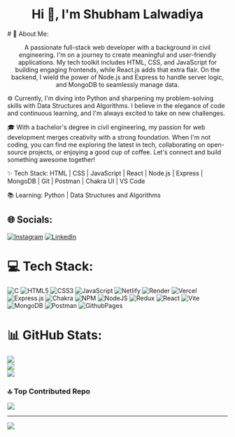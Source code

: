 <h1 align="center">Hi 👋, I'm Shubham Lalwadiya</h1>
# 💫 About Me:
<p align="center" >A passionate full-stack web developer with a background in civil engineering. I'm on a journey to create meaningful and user-friendly applications. My tech toolkit includes HTML, CSS, and JavaScript for building engaging frontends, while React.js adds that extra flair. On the backend, I wield the power of Node.js and Express to handle server logic, and MongoDB to seamlessly manage data.

⚙️ Currently, I'm diving into Python and sharpening my problem-solving skills with Data Structures and Algorithms. I believe in the elegance of code and continuous learning, and I'm always excited to take on new challenges.

🎓 With a bachelor's degree in civil engineering, my passion for web development merges creativity with a strong foundation. When I'm not coding, you can find me exploring the latest in tech, collaborating on open-source projects, or enjoying a good cup of coffee. Let's connect and build something awesome together!

✨ Tech Stack: HTML | CSS | JavaScript | React | Node.js | Express | MongoDB | Git | Postman | Chakra UI | VS Code

📚 Learning: Python | Data Structures and Algorithms</p>


## 🌐 Socials:
[![Instagram](https://img.shields.io/badge/Instagram-%23E4405F.svg?logo=Instagram&logoColor=white)](https://instagram.com/shubhamlalwadiya) [![LinkedIn](https://img.shields.io/badge/LinkedIn-%230077B5.svg?logo=linkedin&logoColor=white)](https://linkedin.com/in/shubham-lalwadiya-402081221) 

# 💻 Tech Stack:
![C](https://img.shields.io/badge/c-%2300599C.svg?style=flat&logo=c&logoColor=white) ![HTML5](https://img.shields.io/badge/html5-%23E34F26.svg?style=flat&logo=html5&logoColor=white)  ![CSS3](https://img.shields.io/badge/css3-%231572B6.svg?style=flat&logo=css3&logoColor=white) ![JavaScript](https://img.shields.io/badge/javascript-%23323330.svg?style=flat&logo=javascript&logoColor=%23F7DF1E)  ![Netlify](https://img.shields.io/badge/netlify-%23000000.svg?style=flat&logo=netlify&logoColor=#00C7B7) ![Render](https://img.shields.io/badge/Render-%46E3B7.svg?style=flat&logo=render&logoColor=white) ![Vercel](https://img.shields.io/badge/vercel-%23000000.svg?style=flat&logo=vercel&logoColor=white) ![Express.js](https://img.shields.io/badge/express.js-%23404d59.svg?style=flat&logo=express&logoColor=%2361DAFB) ![Chakra](https://img.shields.io/badge/chakra-%234ED1C5.svg?style=flat&logo=chakraui&logoColor=white) ![NPM](https://img.shields.io/badge/NPM-%23CB3837.svg?style=flat&logo=npm&logoColor=white) ![NodeJS](https://img.shields.io/badge/node.js-6DA55F?style=flat&logo=node.js&logoColor=white) ![Redux](https://img.shields.io/badge/redux-%23593d88.svg?style=flat&logo=redux&logoColor=white) ![React](https://img.shields.io/badge/react-%2320232a.svg?style=flat&logo=react&logoColor=%2361DAFB) ![Vite](https://img.shields.io/badge/vite-%23646CFF.svg?style=flat&logo=vite&logoColor=white) ![MongoDB](https://img.shields.io/badge/MongoDB-%234ea94b.svg?style=flat&logo=mongodb&logoColor=white) ![Postman](https://img.shields.io/badge/Postman-FF6C37?style=flat&logo=postman&logoColor=white) ![GithubPages](https://img.shields.io/badge/github%20pages-121013?style=flat&logo=github&logoColor=white)
# 📊 GitHub Stats:
![](https://github-readme-stats.vercel.app/api?username=SHUBHAMLALWADIYA&theme=blue-green&hide_border=false&include_all_commits=false&count_private=false)<br/>
![](https://github-readme-streak-stats.herokuapp.com/?user=SHUBHAMLALWADIYA&theme=blue-green&hide_border=false)<br/>
![](https://github-readme-stats.vercel.app/api/top-langs/?username=SHUBHAMLALWADIYA&theme=blue-green&hide_border=false&include_all_commits=false&count_private=false&layout=compact)

### 🔝 Top Contributed Repo
![](https://github-contributor-stats.vercel.app/api?username=SHUBHAMLALWADIYA&limit=5&theme=darkhub&combine_all_yearly_contributions=true)

---
[![](https://visitcount.itsvg.in/api?id=SHUBHAMLALWADIYA&icon=7&color=12)](https://visitcount.itsvg.in)

<!-- Proudly created with GPRM ( https://gprm.itsvg.in ) -->

